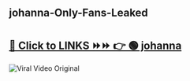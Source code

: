 
 ## johanna-Only-Fans-Leaked

# <h2><a href="https://clipsfans.com/johanna&ref=git">🔗 Click to LINKS ⏩⏩ 👉 🟢 johanna </a></h2>

<a href="https://clipsfans.com/johanna&ref=git" rel="nofollow" data-target="animated-image.originalLink"><img src="https://i.ibb.co.com/xMMVF88/686577567.gif" alt="Viral Video Original" style="max-width: 100%; display: inline-block;" data-target="animated-image.originalImage"></a>
